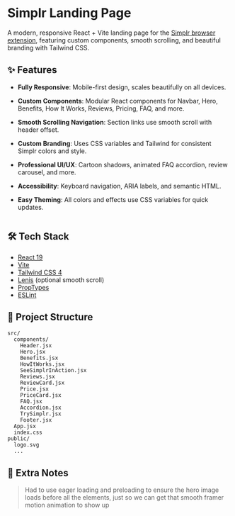 # Simplr Landing Page

A modern, responsive React + Vite landing page for the [Simplr browser extension](https://chromewebstore.google.com/detail/simplr-%E2%80%93-instant-definiti/lfpmflkfdkokmglemcpmfdllkefbefih?utm_source=item-share-cb), featuring custom components, smooth scrolling, and beautiful branding with Tailwind CSS.

## ✨ Features

- **Fully Responsive**: Mobile-first design, scales beautifully on all devices.
- **Custom Components**: Modular React components for Navbar, Hero, Benefits, How It Works, Reviews, Pricing, FAQ, and more.
- **Smooth Scrolling Navigation**: Section links use smooth scroll with header offset.
- **Custom Branding**: Uses CSS variables and Tailwind for consistent Simplr colors and style.
- **Professional UI/UX**: Cartoon shadows, animated FAQ accordion, review carousel, and more.
- **Accessibility**: Keyboard navigation, ARIA labels, and semantic HTML.
- **Easy Theming**: All colors and effects use CSS variables for quick updates.

   ```

## 🛠️ Tech Stack

- [React 19](https://react.dev/)
- [Vite](https://vitejs.dev/)
- [Tailwind CSS 4](https://tailwindcss.com/)
- [Lenis](https://github.com/studio-freight/lenis) (optional smooth scroll)
- [PropTypes](https://reactjs.org/docs/typechecking-with-proptypes.html)
- [ESLint](https://eslint.org/)

## 📁 Project Structure

```
src/
  components/
    Header.jsx
    Hero.jsx
    Benefits.jsx
    HowItWorks.jsx
    SeeSimplrInAction.jsx
    Reviews.jsx
    ReviewCard.jsx
    Price.jsx
    PriceCard.jsx
    FAQ.jsx
    Accordion.jsx
    TrySimplr.jsx
    Footer.jsx
  App.jsx
  index.css
public/
  logo.svg
  ...
```


## 📄 Extra Notes

> Had to use eager loading and preloading to ensure the hero image loads before all the elements, just so we can get that smooth framer motion animation to show up  
